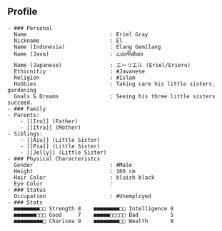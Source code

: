 ## Profile
	- ### Personal
	  Name                          : Eriel Gray
	  Nickname                      : El
	  Name (Indonesia)              : Elang Gemilang
	  Name (Java)                   : ꦌꦭꦁꦒꦼꦩꦶꦭꦁ
	  Name (Japanese)               : エーリエル (Eriel/Erieru)
	  Ethicnitiy                    : #Javanese 
	  Religion                      : #Islam
	  Hobbies                       : Taking care his little sisters, gardening
	  Goals & Dreams                : Seeing his three little sisters succeed.
	- ### Family
	- Parents:
		- [[Iro]] (Father)
		- [[Itra]] (Mother)
	- Siblings:
		- [[Aiu]] (Little Sister)
		- [[Pia]] (Little Sister)
		- [[Jelly]] (Little Sister)
	- ### Physical Characteristcs
	  Gender                        : #Male 
	  Height                        : 166 cm
	  Hair Color                    : bluish black
	  Eye Color                     :
	- ### Status
	  Occupation                    : #Unemployed
	- ### Stats
	  ■■■■■■■■□□ Strength 8    ■■■■■■■■□□ Intelligence 8  
	  ■■■■■■■□□□ Good     7    ■■■■■□□□□□ Bad          5  
	  ■■■■■■■■■□ Charisma 9    ■■■■■■■■□□ Wealth       8